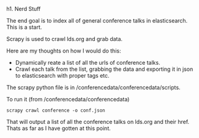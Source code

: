 h1. Nerd Stuff

The end goal is to index all of general conference talks in elasticsearch. This is a start.

Scrapy is used to crawl lds.org and grab data.

Here are my thoughts on how I would do this:

* Dynamically reate a list of all the urls of conference talks.
* Crawl each talk from the list, grabbing the data and exporting it in json to elasticsearch with proper tags etc. 

The scrapy python file is in /conferencedata/conferencedata/scripts.

To run it (from /conferencedata/conferencedata)

`scrapy crawl conference -o conf.json`

That will output a list of all the conference talks on lds.org and their href. Thats as far as I have gotten at this point.
